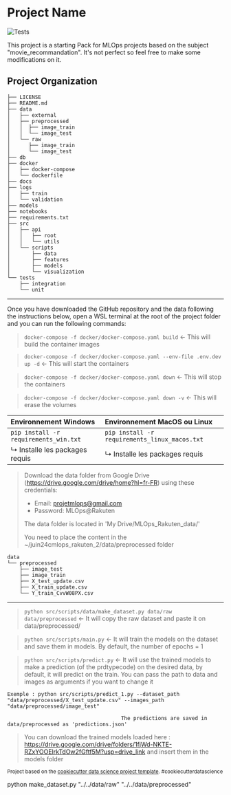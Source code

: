 # Project Name

![Tests](https://github.com/DataScientest-Studio/juin24cmlops_rakuten_2/actions/workflows/test.yml/badge.svg)

This project is a starting Pack for MLOps projects based on the subject "movie_recommandation". It's not perfect so feel free to make some modifications on it.

## Project Organization

    ├── LICENSE
    ├── README.md
    ├── data
    │   ├── external
    │   ├── preprocessed
    │   │  ├── image_train
    │   │  └── image_test
    │   └── raw
    │      ├── image_train
    │      └── image_test
    ├── db
    ├── docker
    │   ├── docker-compose
    │   └── dockerfile
    ├── docs
    ├── logs
    │   ├── train
    │   └── validation
    ├── models
    ├── notebooks
    ├── requirements.txt
    ├── src
    │   ├── api
    │   │   ├── root
    │   │   └── utils
    │   └── scripts
    │       ├── data
    │       ├── features
    │       ├── models
    │       └── visualization
    └── tests
        ├── integration
        └── unit
---

Once you have downloaded the GitHub repository and the data following the instructions below, open a WSL terminal at the root of the project folder and you can run the following commands:

> `docker-compose -f docker/docker-compose.yaml build` <- This will build the container images

> `docker-compose -f docker/docker-compose.yaml --env-file .env.dev up -d` <- This will start the containers

> `docker-compose -f docker/docker-compose.yaml down` <- This will stop the containers

> `docker-compose -f docker/docker-compose.yaml down -v` <- This will erase the volumes

| Environnement Windows | Environnement MacOS ou Linux |
|:----------------------|:-----------------------------|
| `pip install -r requirements_win.txt` | `pip install -r requirements_linux_macos.txt` |
| ↳ Installe les packages requis | ↳ Installe les packages requis |


> Download the data folder from Google Drive (https://drive.google.com/drive/home?hl=fr-FR) using these credentials:
>  * Email: projetmlops@gmail.com
>  * Password: MLOps@Rakuten
>  
>  The data folder is located in 'My Drive/MLOps_Rakuten_data/'
> 
>  You need to place the content in the ~/juin24cmlops_rakuten_2/data/preprocessed folder

    data
    └── preprocessed
        ├── image_test
        ├── image_train
        ├── X_test_update.csv
        ├── X_train_update.csv
        └── Y_train_CvvW08PX.csv
---

> `python src/scripts/data/make_dataset.py data/raw data/preprocessed` <- It will copy the raw dataset and paste it on data/preprocessed/

> `python src/scripts/main.py` <- It will train the models on the dataset and save them in models. By default, the number of epochs = 1

> `python src/scripts/predict.py` <- It will use the trained models to make a prediction (of the prdtypecode) on the desired data, by default, it will predict on the train. You can pass the path to data and images as arguments if you want to change it

    Exemple : python src/scripts/predict_1.py --dataset_path "data/preprocessed/X_test_update.csv" --images_path "data/preprocessed/image_test"

                                         The predictions are saved in data/preprocessed as 'predictions.json'

> You can download the trained models loaded here : https://drive.google.com/drive/folders/1fjWd-NKTE-RZxYOOElrkTdOw2fGftf5M?usp=drive_link and insert them in the models folder

<p><small>Project based on the <a target="_blank" href="https://drivendata.github.io/cookiecutter-data-science/">cookiecutter data science project template</a>. #cookiecutterdatascience</small></p>
python make_dataset.py "../../data/raw" "../../data/preprocessed"

